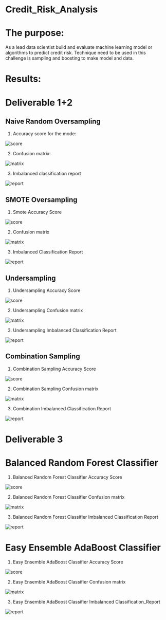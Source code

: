 # Credit_Risk_Analysis

# The purpose: 
As a lead data scientist build and evaluate machine learning model or algorithms to predict credit risk. Technique need to be used in this challenge is sampling and boosting to make model and data.

# Results:

# Deliverable 1+2

## Naive Random Oversampling

1. Accuracy score for the mode:

![score](resources/NR_accuracy_score.png)

2. Confusion matrix:

![matrix](resources/NR_confusion_matrix.png)


3.  Imbalanced classification report

![report](resources/NR_imbalanced_classification_report.png)

## SMOTE Oversampling
1. Smote Accuracy Score

![score](resources/smote_accuracy_score.png)

2. Confusion matrix

![matrix](resources/smote_confusion_matrix.png)

3. Imbalanced Classification Report

![report](resources/smote_imbalanced_classification_report.png)

## Undersampling
1. Undersampling Accuracy Score

![score](resources/undersampling_accracy_score.png)

2. Undersampling Confusion matrix

![matrix](resources/undersampling_confusion_matrix.png)


3. Undersampling Imbalanced Classification Report

![report](resources/Undersampling_Imbalanced_Classification_Report.png)


## Combination Sampling 

1. Combination Sampling Accuracy Score

![score](resources/Combination_Sampling_Accuracy_Score.png)

2. Combination Sampling Confusion matrix

![matrix](resources/Combination_Sampling_Confusion_matrix.png)


3. Combination Imbalanced Classification Report

![report](resources/Combination_mbalanced_Classification_Report.png)


# Deliverable 3

# Balanced Random Forest Classifier

1. Balanced Random Forest Classifier Accuracy Score

![score](resources/D3_balanced_Accuracy_Score.png)

2. Balanced Random Forest Classifier Confusion matrix

![matrix](resources/D3_balanced_Confusion_matrix.png)


3. Balanced Random Forest Classifier Imbalanced Classification Report

![report](resources/D3_balanced_imbalanced_Classification_Report.png)

# Easy Ensemble AdaBoost Classifier

1. Easy Ensemble AdaBoost Classifier Accuracy Score

![score](resources/EasyEnsembleAdaBoostClassifier_Accuracy_Score.png)

2. Easy Ensemble AdaBoost Classifier Confusion matrix

![matrix](resources/EasyEnsembleAdaBoostClassifier_Confusion_matrix.png)


3. Easy Ensemble AdaBoost Classifier Imbalanced Classification_Report

![report](resources/EasyEnsembleAdaBoostClassifier_Imbalanced_Classification_Report.png)






